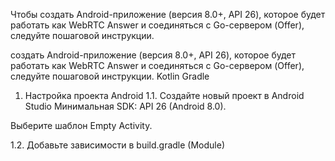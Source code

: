Чтобы создать Android-приложение (версия 8.0+, API 26), которое будет работать как WebRTC Answer и соединяться с Go-сервером (Offer), следуйте пошаговой инструкции.


создать Android-приложение (версия 8.0+, API 26),
которое будет работать как WebRTC Answer и соединяться с Go-сервером (Offer), следуйте пошаговой инструкции.
Kotlin Gradle

1. Настройка проекта Android
   1.1. Создайте новый проект в Android Studio
   Минимальная SDK: API 26 (Android 8.0).

Выберите шаблон Empty Activity.

1.2. Добавьте зависимости в build.gradle (Module)